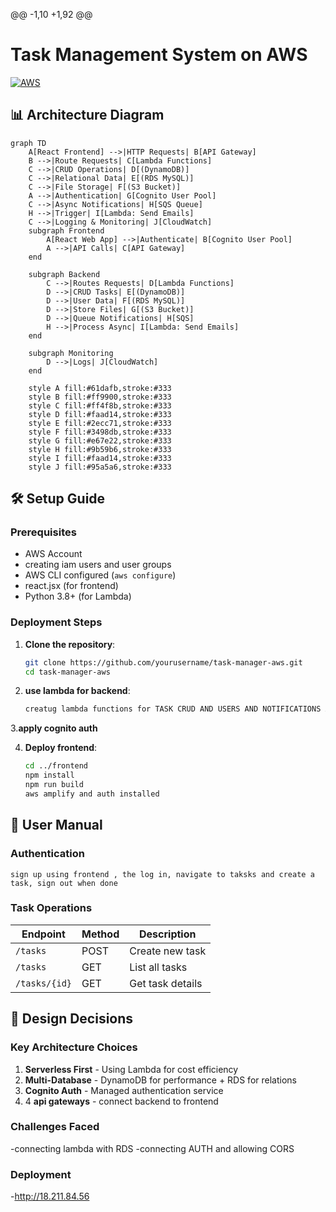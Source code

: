 @@ -1,10 +1,92 @@
# Task Management System on AWS

[![AWS](https://img.shields.io/badge/AWS-%23FF9900.svg?style=for-the-badge&logo=amazon-aws&logoColor=white)](https://aws.amazon.com)

## 📊 Architecture Diagram

```mermaid
graph TD
    A[React Frontend] -->|HTTP Requests| B[API Gateway]
    B -->|Route Requests| C[Lambda Functions]
    C -->|CRUD Operations| D[(DynamoDB)]
    C -->|Relational Data| E[(RDS MySQL)]
    C -->|File Storage| F[(S3 Bucket)]
    A -->|Authentication| G[Cognito User Pool]
    C -->|Async Notifications| H[SQS Queue]
    H -->|Trigger| I[Lambda: Send Emails]
    C -->|Logging & Monitoring| J[CloudWatch]
    subgraph Frontend
        A[React Web App] -->|Authenticate| B[Cognito User Pool]
        A -->|API Calls| C[API Gateway]
    end

    subgraph Backend
        C -->|Routes Requests| D[Lambda Functions]
        D -->|CRUD Tasks| E[(DynamoDB)]
        D -->|User Data| F[(RDS MySQL)]
        D -->|Store Files| G[(S3 Bucket)]
        D -->|Queue Notifications| H[SQS]
        H -->|Process Async| I[Lambda: Send Emails]
    end

    subgraph Monitoring
        D -->|Logs| J[CloudWatch]
    end

    style A fill:#61dafb,stroke:#333
    style B fill:#ff9900,stroke:#333
    style C fill:#ff4f8b,stroke:#333
    style D fill:#faad14,stroke:#333
    style E fill:#2ecc71,stroke:#333
    style F fill:#3498db,stroke:#333
    style G fill:#e67e22,stroke:#333
    style H fill:#9b59b6,stroke:#333
    style I fill:#faad14,stroke:#333
    style J fill:#95a5a6,stroke:#333
```

## 🛠 Setup Guide

### Prerequisites
- AWS Account
- creating iam users and user groups
- AWS CLI configured (`aws configure`)
- react.jsx (for frontend)
- Python 3.8+ (for Lambda)

### Deployment Steps
1. **Clone the repository**:
   ```bash
   git clone https://github.com/yourusername/task-manager-aws.git
   cd task-manager-aws
   ```

2. **use lambda for backend**:
   ```bash
   creatug lambda functions for TASK CRUD AND USERS AND NOTIFICATIONS AND UPLOAD to be connected with frontend and connecting gatewys to it ```
3.**apply cognito auth**  

4. **Deploy frontend**:
   ```bash
   cd ../frontend
   npm install
   npm run build
   aws amplify and auth installed 
   ```

## 📖 User Manual

### Authentication
```http
sign up using frontend , the log in, navigate to taksks and create a task, sign out when done
```

### Task Operations
| Endpoint | Method | Description |
|----------|--------|-------------|
| `/tasks` | POST | Create new task |
| `/tasks` | GET | List all tasks |
| `/tasks/{id}` | GET | Get task details |

## 📝 Design Decisions

### Key Architecture Choices
1. **Serverless First** - Using Lambda for cost efficiency
2. **Multi-Database** - DynamoDB for performance + RDS for relations
3. **Cognito Auth** - Managed authentication service
4. 4 **api gateways** - connect backend to frontend

### Challenges Faced
-connecting lambda with RDS
-connecting AUTH and allowing CORS

### Deployment
-http://18.211.84.56 
